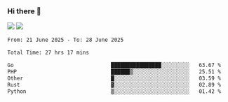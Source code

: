 ### Hi there 👋️

![](https://komarev.com/ghpvc/?username=Loner1024)
![](https://hit.yhype.me/github/profile?account_id=20189164)

<!--START_SECTION:waka-->

```txt
From: 21 June 2025 - To: 28 June 2025

Total Time: 27 hrs 17 mins

Go                               ████████████████░░░░░░░░░   63.67 %
PHP                              ██████▒░░░░░░░░░░░░░░░░░░   25.51 %
Other                            █░░░░░░░░░░░░░░░░░░░░░░░░   03.59 %
Rust                             ▓░░░░░░░░░░░░░░░░░░░░░░░░   02.89 %
Python                           ▒░░░░░░░░░░░░░░░░░░░░░░░░   01.42 %
```

<!--END_SECTION:waka-->



